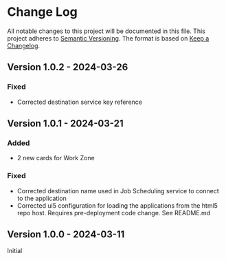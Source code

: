# Change Log

All notable changes to this project will be documented in this file.
This project adheres to [Semantic Versioning](http://semver.org/).
The format is based on [Keep a Changelog](http://keepachangelog.com/).

## Version 1.0.2 - 2024-03-26
### Fixed
- Corrected destination service key reference

## Version 1.0.1 - 2024-03-21
### Added
- 2 new cards for Work Zone

### Fixed
- Corrected destination name used in Job Scheduling service to connect to the application
- Corrected ui5 configuration for loading the applications from the html5 repo host. Requires pre-deployment code change. See README.md

## Version 1.0.0 - 2024-03-11
Initial